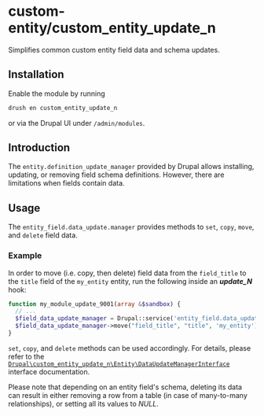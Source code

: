 # custom-entity/custom_entity_update_n
Simplifies common custom entity field data and schema updates.

## Installation
Enable the module by running
```sh
drush en custom_entity_update_n
```
or via the Drupal UI under ```/admin/modules```.

## Introduction
The ```entity.definition_update_manager``` provided by Drupal allows installing, updating, or removing field schema definitions. However, there are limitations when fields contain data.

## Usage
The ```entity_field.data_update.manager``` provides methods to ```set```, ```copy```, ```move```, and ```delete``` field data.

### Example
In order to move (i.e. copy, then delete) field data from the ```field_title``` to the ```title``` field of the ```my_entity``` entity, run the following inside an **_update_N_** hook:
```php
function my_module_update_9001(array &$sandbox) {
  // ...
  $field_data_update_manager = Drupal::service('entity_field.data_update.manager');
  $field_data_update_manager->move("field_title", "title", 'my_entity');
}
```

```set```, ```copy```, and ```delete``` methods can be used accordingly. For details, please refer to the [```Drupal\custom_entity_update_n\Entity\DataUpdateManagerInterface```](src/Entity/DataUpdateManagerInterface.php) interface documentation.

Please note that depending on an entity field's schema, deleting its data can result in either removing a row from a table (in case of many-to-many relationships), or setting all its values to _NULL_.
